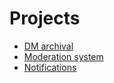 # Projects

- [DM archival](./direct-messages.md)
- [Moderation system](./moderation-system.md)
- [Notifications](./notifications.md)
